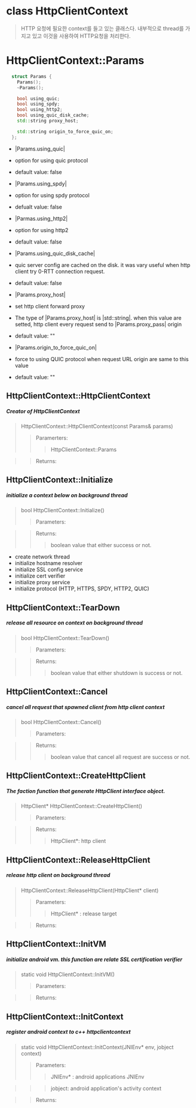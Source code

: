 # class HttpClientContext
> HTTP 요청에 필요한 context를 들고 있는 클래스다. 내부적으로 thread를 가지고 있고 이것을 사용하여 HTTP요청을 처리한다.

# HttpClientContext::Params
```c++
  struct Params {
    Params();
    ~Params();

    bool using_quic;
    bool using_spdy;
    bool using_http2;
    bool using_quic_disk_cache;
    std::string proxy_host;

    std::string origin_to_force_quic_on;
  };

```
* |Params.using\_quic|
 * option for using quic protocol
 * default value: false

* |Params.using\_spdy|
 * option for using spdy protocol
 * defualt value: false

* |Parmas.using\_http2|
 * option for using http2
 * default value: false

* |Params.using\_quic\_disk\_cache|
 * quic server config are cached on the disk. it was vary useful when http client try 0-RTT connection request.
 * default value: false

* |Params.proxy\_host|
 * set http client forward proxy
 * The type of |Params.proxy_host| is |std::string|. when this value are setted, http client every request send to |Params.proxy\_pass| origin
 * default value: ""

* |Params.origin\_to\_force\_quic\_on|
 * force to using QUIC protocol when request URL origin are same to this value
 * default value: ""

## HttpClientContext::HttpClientContext
##### Creator of HttpClientContext
> HttpClientContext::HttpClientContext(const Params& params)
> > Paramerters:
> > > HttpClientContext::Params

> > Returns:

## HttpClientContext::Initialize
##### initialize a context below on background thread
> bool HttpClientContext::Initialize()
> > Parameters:

> > Returns:
> > > boolean value that either success or not.

- create network thread
- initialize hostname resolver
- initialize SSL config service
- initialize cert verifier
- initialize proxy service
- initialize protocol (HTTP, HTTPS, SPDY, HTTP2, QUIC)

## HttpClientContext::TearDown
##### release all resource on context on background thread
> bool HttpClientContext::TearDown()
> > Parameters:

> > Returns:
> > > boolean value that either shutdown is success or not.

## HttpClientContext::Cancel
##### cancel all request that spawned client from http client context
> bool HttpClientContext::Cancel()
> > Parameters:

> > Returns:
> > > boolean value that cancel all request are success or not.

## HttpClientContext::CreateHttpClient
##### The faction function that generate HttpClient interface object.
> HttpClient* HttpClientContext::CreateHttpClient()
> > Parameters:

> > Returns:
> > > HttpClient*: http client

## HttpClientContext::ReleaseHttpClient
##### release http client on background thread
> HttpClientContext::ReleaseHttpClient(HttpClient* client)
> > Parameters:
> > > HttpClient* : release target

> > Returns:

## HttpClientContext::InitVM
##### initialize android vm. this function are relate SSL certification verifier
> static void HttpClientContext::InitVM()
> > Parameters:

> > Returns:

## HttpClientContext::InitContext
##### register android context to c++ httpclientcontext
> static void HttpClientContext::InitContext(JNIEnv* env, jobject context)
> > Parameters:
> > > JNIEnv* : android applications JNIEnv

> > > jobject: android application's activity context

> > Returns:

